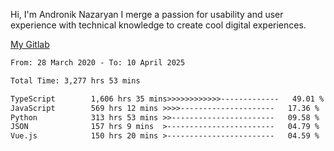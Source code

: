 Hi, I'm Andronik Nazaryan
I merge a passion for usability and user experience with technical knowledge to create cool digital experiences.

[My Gitlab](https://gitlab.com/anridev24)

<!--START_SECTION:waka-->

```txt
From: 28 March 2020 - To: 10 April 2025

Total Time: 3,277 hrs 53 mins

TypeScript        1,606 hrs 35 mins>>>>>>>>>>>>-------------   49.01 %
JavaScript        569 hrs 12 mins >>>>---------------------   17.36 %
Python            313 hrs 53 mins >>-----------------------   09.58 %
JSON              157 hrs 9 mins  >------------------------   04.79 %
Vue.js            150 hrs 20 mins >------------------------   04.59 %
```

<!--END_SECTION:waka-->
